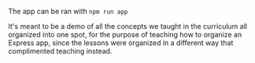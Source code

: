 The app can be ran with `npm run app`

It's meant to be a demo of all the concepts we taught in the curriculum all organized into one spot, for the purpose of teaching how to organize an Express app, since the lessons were organized in a different way that complimented teaching instead.
